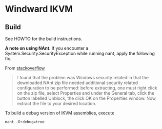 # Windward IKVM

## Build

See HOWTO for the build instructions.

**A note on using NAnt**.  If you encounter a System.Security.SecurityException
while running nant, apply the following fix.

From [stackoverflow](https://stackoverflow.com/questions/8605122/how-do-i-resolve-configuration-errors-with-nant-0-91)

> I found that the problem was Windows security related in that the downloaded
> NAnt zip file needed additional security related configuration to be performed:
> before extracting, one must right click on the zip file, select Properties and
> under the General tab, click the button labelled Unblock, the click OK on the
> Properties window.  Now, extract the file to your desired location.

To build a debug version of IKVM assemblies, execute

```nant -D:debug=true```
